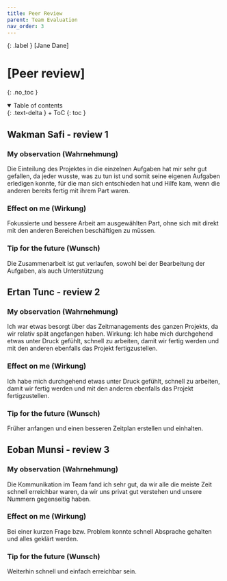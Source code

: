 ```yaml
---
title: Peer Review
parent: Team Evaluation
nav_order: 3
---
```


{: .label }
[Jane Dane]

# [Peer review]
{: .no_toc }

<details open markdown="block">
{: .text-delta }
<summary>Table of contents</summary>
+ ToC
{: toc }
</details>

## Wakman Safi - review 1

### My observation (Wahrnehmung)

Die Einteilung des Projektes in die einzelnen Aufgaben hat mir sehr gut gefallen, da jeder wusste, was zu tun ist und somit seine eigenen Aufgaben erledigen konnte, für die man sich entschieden hat und Hilfe kam, wenn die anderen bereits fertig mit ihrem Part waren.

### Effect on me (Wirkung)

Fokussierte und bessere Arbeit am ausgewählten Part, ohne sich mit direkt mit den anderen Bereichen beschäftigen zu müssen. 

### Tip for the future (Wunsch)

Die Zusammenarbeit ist gut verlaufen, sowohl bei der Bearbeitung der Aufgaben, als auch Unterstützung


## Ertan Tunc - review 2

### My observation (Wahrnehmung)

Ich war etwas besorgt über das Zeitmanagements des ganzen Projekts, da wir relativ spät angefangen haben. 
Wirkung: 
Ich habe mich durchgehend etwas unter Druck gefühlt, schnell zu arbeiten, damit wir fertig werden und mit den anderen ebenfalls das Projekt fertigzustellen.

### Effect on me (Wirkung)

Ich habe mich durchgehend etwas unter Druck gefühlt, schnell zu arbeiten, damit wir fertig werden und mit den anderen ebenfalls das Projekt fertigzustellen.

### Tip for the future (Wunsch)
Früher anfangen und einen besseren Zeitplan erstellen und einhalten.

## Eoban Munsi - review 3

### My observation (Wahrnehmung)

Die Kommunikation im Team fand ich sehr gut, da wir alle die meiste Zeit schnell erreichbar waren, da wir uns privat gut verstehen und unsere Nummern gegenseitig haben.

### Effect on me (Wirkung)

Bei einer kurzen Frage bzw. Problem konnte schnell Absprache gehalten und alles geklärt werden.

### Tip for the future (Wunsch)

Weiterhin schnell und einfach erreichbar sein.